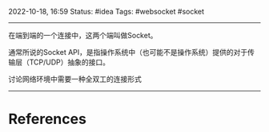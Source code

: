 2022-10-18, 16:59
Status: #idea
Tags: #websocket #socket

---
在端到端的一个连接中，这两个端叫做Socket。

通常所说的Socket API，是指操作系统中（也可能不是操作系统）提供的对于传输层（TCP/UDP）抽象的接口。

讨论网络环境中需要一种全双工的连接形式

---
# References
